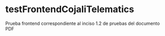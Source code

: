 # testFrontendCojaliTelematics
 Prueba frontend correspondiente al inciso 1.2 de pruebas del documento PDF

